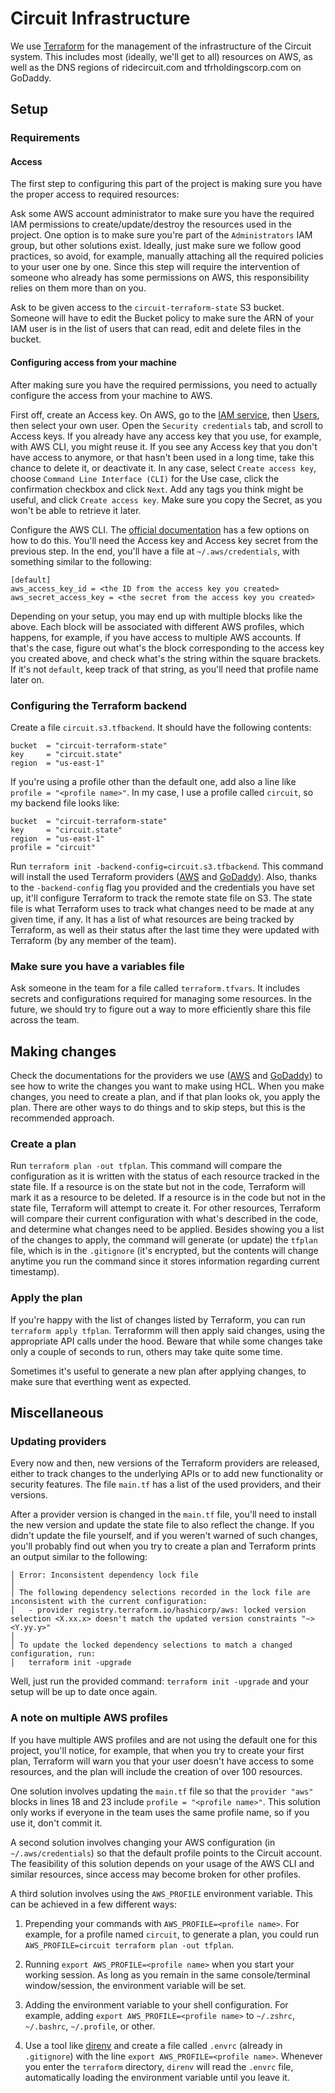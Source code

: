 # Circuit Infrastructure

We use [Terraform](https://www.terraform.io/) for the management of the infrastructure of the Circuit system. This includes most (ideally, we'll get to all) resources on AWS, as well as the DNS regions of ridecircuit.com and tfrholdingscorp.com on GoDaddy.

## Setup

### Requirements

#### Access

The first step to configuring this part of the project is making sure you have the proper access to required resources:

Ask some AWS account administrator to make sure you have the required IAM permissions to create/update/destroy the resources used in the project. One option is to make sure you're part of the `Administrators` IAM group, but other solutions exist. Ideally, just make sure we follow good practices, so avoid, for example, manually attaching all the required policies to your user one by one. Since this step will require the intervention of someone who already has some permissions on AWS, this responsibility relies on them more than on you.

Ask to be given access to the `circuit-terraform-state` S3 bucket. Someone will have to edit the Bucket policy to make sure the ARN of your IAM user is in the list of users that can read, edit and delete files in the bucket.

#### Configuring access from your machine

After making sure you have the required permissions, you need to actually configure the access from your machine to AWS.

First off, create an Access key. On AWS, go to the [IAM service](https://us-east-1.console.aws.amazon.com/iamv2/home?region=us-east-1#/home), then [Users](https://us-east-1.console.aws.amazon.com/iamv2/home?region=us-east-1#/users), then select your own user. Open the `Security credentials` tab, and scroll to Access keys. If you already have any access key that you use, for example, with AWS CLI, you might reuse it. If you see any Access key that you don't have access to anymore, or that hasn't been used in a long time, take this chance to delete it, or deactivate it. In any case, select `Create access key`, choose `Command Line Interface (CLI)` for the Use case, click the confirmation checkbox and click `Next`. Add any tags you think might be useful, and click `Create access key`. Make sure you copy the Secret, as you won't be able to retrieve it later.

Configure the AWS CLI. The [official documentation](https://docs.aws.amazon.com/cli/latest/userguide/cli-chap-configure.html) has a few options on how to do this. You'll need the Access key and Access key secret from the previous step. In the end, you'll have a file at `~/.aws/credentials`, with something similar to the following:

```
[default]
aws_access_key_id = <the ID from the access key you created>
aws_secret_access_key = <the secret from the access key you created>
```

Depending on your setup, you may end up with multiple blocks like the above. Each block will be associated with different AWS profiles, which happens, for example, if you have access to multiple AWS accounts. If that's the case, figure out what's the block corresponding to the access key you created above, and check what's the string within the square brackets. If it's not `default`, keep track of that string, as you'll need that profile name later on.

### Configuring the Terraform backend

Create a file `circuit.s3.tfbackend`. It should have the following contents:
```
bucket  = "circuit-terraform-state"
key     = "circuit.state"
region  = "us-east-1"
```

If you're using a profile other than the default one, add also a line like `profile = "<profile name>"`. In my case, I use a profile called `circuit`, so my backend file looks like:
```
bucket  = "circuit-terraform-state"
key     = "circuit.state"
region  = "us-east-1"
profile = "circuit"
```

Run `terraform init -backend-config=circuit.s3.tfbackend`. This command will install the used Terraform providers ([AWS](https://registry.terraform.io/providers/hashicorp/aws/latest/docs) and [GoDaddy](https://registry.terraform.io/providers/n3integration/godaddy/latest/docs)). Also, thanks to the `-backend-config` flag you provided and the credentials you have set up, it'll configure Terraform to track the remote state file on S3. The state file is what Terraform uses to track what changes need to be made at any given time, if any. It has a list of what resources are being tracked by Terraform, as well as their status after the last time they were updated with Terraform (by any member of the team).

### Make sure you have a variables file

Ask someone in the team for a file called `terraform.tfvars`. It includes secrets and configurations required for managing some resources. In the future, we should try to figure out a way to more efficiently share this file across the team.

## Making changes

Check the documentations for the providers we use ([AWS](https://registry.terraform.io/providers/hashicorp/aws/latest/docs) and [GoDaddy](https://registry.terraform.io/providers/n3integration/godaddy/latest/docs)) to see how to write the changes you want to make using HCL. When you make changes, you need to create a plan, and if that plan looks ok, you apply the plan. There are other ways to do things and to skip steps, but this is the recommended approach.

### Create a plan

Run `terraform plan -out tfplan`. This command will compare the configuration as it is written with the status of each resource tracked in the state file. If a resource is on the state but not in the code, Terraform will mark it as a resource to be deleted. If a resource is in the code but not in the state file, Terraform will attempt to create it. For other resources, Terraform will compare their current configuration with what's described in the code, and determine what changes need to be applied. Besides showing you a list of the changes to apply, the command will generate (or update) the `tfplan` file, which is in the `.gitignore` (it's encrypted, but the contents will change anytime you run the command since it stores information regarding current timestamp).

### Apply the plan

If you're happy with the list of changes listed by Terraform, you can run `terraform apply tfplan`. Terraformm will then apply said changes, using the appropriate API calls under the hood. Beware that while some changes take only a couple of seconds to run, others may take quite some time.

Sometimes it's useful to generate a new plan after applying changes, to make sure that everthing went as expected.

## Miscellaneous

### Updating providers

Every now and then, new versions of the Terraform providers are released, either to track changes to the underlying APIs or to add new functionality or security features. The file `main.tf` has a list of the used providers, and their versions.

After a provider version is changed in the `main.tf` file, you'll need to install the new version and update the state file to also reflect the change. If you didn't update the file yourself, and if you weren't warned of such changes, you'll probably find out when you try to create a plan and Terraform prints an output similar to the following:
```
│ Error: Inconsistent dependency lock file
│ 
│ The following dependency selections recorded in the lock file are inconsistent with the current configuration:
│   - provider registry.terraform.io/hashicorp/aws: locked version selection <X.xx.x> doesn't match the updated version constraints "~> <Y.yy.y>"
│ 
│ To update the locked dependency selections to match a changed configuration, run:
│   terraform init -upgrade
```

Well, just run the provided command: `terraform init -upgrade` and your setup will be up to date once again.

### A note on multiple AWS profiles

If you have multiple AWS profiles and are not using the default one for this project, you'll notice, for example, that when you try to create your first plan, Terraform will warn you that your user doesn't have access to some resources, and the plan will include the creation of over 100 resources.

One solution involves updating the `main.tf` file so that the `provider "aws"` blocks in lines 18 and 23 include `profile = "<profile name>"`. This solution only works if everyone in the team uses the same profile name, so if you use it, don't commit it.

A second solution involves changing your AWS configuration (in `~/.aws/credentials`) so that the default profile points to the Circuit account. The feasibility of this solution depends on your usage of the AWS CLI and similar resources, since access may become broken for other profiles.

A third solution involves using the `AWS_PROFILE` environment variable. This can be achieved in a few different ways:

1. Prepending your commands with `AWS_PROFILE=<profile name>`. For example, for a profile named `circuit`, to generate a plan, you could run `AWS_PROFILE=circuit terraform plan -out tfplan`.

2. Running `export AWS_PROFILE=<profile name>` when you start your working session. As long as you remain in the same console/terminal window/session, the environment variable will be set.

3. Adding the environment variable to your shell configuration. For example, adding `export AWS_PROFILE=<profile name>` to `~/.zshrc`, `~/.bashrc`, `~/.profile`, or other.

4. Use a tool like [direnv](https://direnv.net/) and create a file called `.envrc` (already in `.gitignore`) with the line `export AWS_PROFILE=<profile name>`. Whenever you enter the `terraform` directory, `direnv` will read the `.envrc` file, automatically loading the environment variable until you leave it.
